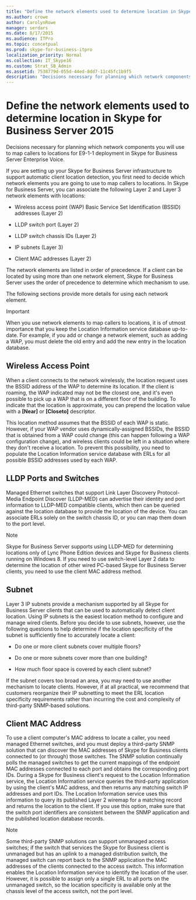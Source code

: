```yaml
---
title: "Define the network elements used to determine location in Skype for Business Server 2015"
ms.author: crowe
author: CarolynRowe
manager: serdars
ms.date: 8/17/2015
ms.audience: ITPro
ms.topic: concetpual
ms.prod: skype-for-business-itpro
localization_priority: Normal
ms.collection: IT_Skype16
ms.custom: Strat_SB_Admin
ms.assetid: 7538779d-055d-44ed-8dd7-11c45fc1b9f5
description: "Decisions necessary for planning which network components you will use to map callers to locations for E9-1-1 deployment in Skype for Business Server Enterprise Voice."
---
```


# Define the network elements used to determine location in Skype for Business Server 2015
 
Decisions necessary for planning which network components you will use to map callers to locations for E9-1-1 deployment in Skype for Business Server Enterprise Voice.
  
If you are setting up your Skype for Business Server infrastructure to support automatic client location detection, you first need to decide which network elements you are going to use to map callers to locations. In Skype for Business Server, you can associate the following Layer 2 and Layer 3 network elements with locations:
  
- Wireless access point (WAP) Basic Service Set Identification (BSSID) addresses (Layer 2)
    
- LLDP switch port (Layer 2)
    
- LLDP switch chassis IDs (Layer 2)
    
- IP subnets (Layer 3)
    
- Client MAC addresses (Layer 2)
    
The network elements are listed in order of precedence. If a client can be located by using more than one network element, Skype for Business Server uses the order of precedence to determine which mechanism to use. 
  
The following sections provide more details for using each network element.
  
> [!IMPORTANT]
> When you use network elements to map callers to locations, it is of utmost importance that you keep the Location Information service database up-to-date. For example, if you add or change a network element, such as adding a WAP, you must delete the old entry and add the new entry in the location database. 
  
## Wireless Access Point

When a client connects to the network wirelessly, the location request uses the BSSID address of the WAP to determine its location. If the client is roaming, the WAP indicated may not be the closest one, and it's even possible to pick up a WAP that is on a different floor of the building. To indicate that the location is approximate, you can prepend the location value with a **[Near]** or **[Closeto]** descriptor.
  
This location method assumes that the BSSID of each WAP is static. However, if your WAP vendor uses dynamically-assigned BSSIDs, the BSSID that is obtained from a WAP could change (this can happen following a WAP configuration change), and wireless clients could be left in a situation where they don't receive a location. To prevent this possibility, you need to populate the Location Information service database with ERLs for all possible BSSID addresses used by each WAP. 
  
## LLDP Ports and Switches

Managed Ethernet switches that support Link Layer Discovery Protocol-Media Endpoint Discover (LLDP-MED) can advertise their identity and port information to LLDP-MED compatible clients, which then can be queried against the location database to provide the location of the device. You can associate ERLs solely on the switch chassis ID, or you can map them down to the port level.
  
> [!NOTE]
> Skype for Business Server supports using LLDP-MED for determining locations only of Lync Phone Edition devices and Skype for Business clients running on Windows 8. If you need to use switch-level Layer 2 data to determine the location of other wired PC-based Skype for Business Server clients, you need to use the client MAC address method. 
  
## Subnet

Layer 3 IP subnets provide a mechanism supported by all Skype for Business Server clients that can be used to automatically detect client location. Using IP subnets is the easiest location method to configure and manage wired clients. Before you decide to use subnets, however, use the following questions to help determine if the location specificity of the subnet is sufficiently fine to accurately locate a client:
  
- Do one or more client subnets cover multiple floors?
    
- Do one or more subnets cover more than one building?
    
- How much floor space is covered by each client subnet?
    
If the subnet covers too broad an area, you may need to use another mechanism to locate clients. However, if at all practical, we recommend that customers reorganize their IP subnetting to meet the ERL location specificity requirements rather than incurring the cost and complexity of third-party SNMP-based solutions.
  
## Client MAC Address

To use a client computer's MAC address to locate a caller, you need managed Ethernet switches, and you must deploy a third-party SNMP solution that can discover the MAC addresses of Skype for Business clients connected to (or through) those switches. The SNMP solution continually polls the managed switches to get the current mappings of the endpoint MAC addresses connected to each port and obtains the corresponding port IDs. During a Skype for Business client's request to the Location Information service, the Location Information service queries the third-party application by using the client's MAC address, and then returns any matching switch IP addresses and port IDs. The Location Information service uses this information to query its published Layer 2 wiremap for a matching record and returns the location to the client. If you use this option, make sure that the switch port identifiers are consistent between the SNMP application and the published location database records.
  
> [!NOTE]
> Some third-party SNMP solutions can support unmanaged access switches; if the switch that services the Skype for Business client is unmanaged but has an uplink to a managed distribution switch, the managed switch can report back to the SNMP application the MAC addresses of the clients connected to the access switch. This information enables the Location Information service to identify the location of the user. However, it is possible to assign only a single ERL to all ports on the unmanaged switch, so the location specificity is available only at the chassis level of the access switch, not the port level. 
  

